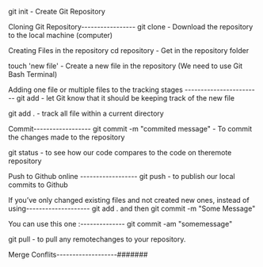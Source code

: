 git init - Create Git Repository

Cloning Git Repository-----------------
git clone <repository URL>   - Download the repository to the local machine (computer)

Creating Files in the repository
cd repository   - Get in the repository folder

touch 'new file' - Create a new file in the repository (We need to use Git Bash Terminal)

Adding one file or multiple files to the tracking stages ------------------------
git add <new file name> - let Git know that it should be keeping track of the new file

git add .  - track all file within a current directory


Commit------------------
git commit -m "commited message" - To commit the changes made to the repository


git status - to see how our code compares to the code on theremote repository

Push to Github online ------------------
git push - to publish our local commits to Github


If you’ve only changed existing files and not created new ones, instead of using--------------------
git add .
and then
git commit -m "Some Message"

You can use this one :--------------
git commit -am "somemessage"

git pull - to pull any remotechanges to your repository.



Merge Conflits-------------------#######





